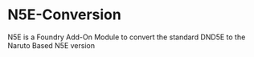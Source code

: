 # N5E-Conversion
N5E is a Foundry Add-On Module to convert the standard DND5E to the Naruto Based N5E version
